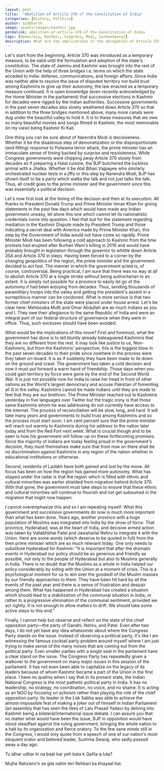 ```yaml
---
layout: post
title:  "Abolition of Article 370 of the Constitution of India"
categories: [History, Politics]
author: Siddharth
image: assets/images/kashmir.jpg
permalink: abolition-of-article-370-of-the-Constitution-of-India
tags: [Democracy, Kashmir, Congress, Modi, SushmaSwaraj]
description: What are the implications of the abrogation of Article 370?
---
```

Let's start from the beginning. Article 370 was introduced as a temporary measure, to be valid until the formulation and adoption of the state's constitution. The state of Jammu and Kashmir was brought into the rest of the Union with the help of three bridges i.e. terms on which the state acceded to India: defense, communications, and foreign affairs. Since India was neither able to resolve the issue of disputed territory nor build trust among Kashmiris to give up their autonomy, the law enacted as a temporary measure continued. It is open knowledge (even recently acknowledged by the Home Minister in the parliament) that successive elections in Kashmir for decades were rigged by the Indian authorities. Successive governments in the past seven decades also slowly weathered down Article 370 so that in addition to the three bridges mentioned above, many more canals were dug under the beautiful valley to hold it. It is to these measures that we owe so many beautiful movies and songs filmed in Kashmir, the most memorable (in my view) being Kashmir Ki Kali.

One thing you can be sure about of Narendra Modi is decisiveness. Whether it be the disastrous step of demonetization or the disproportionate (and fitting) response to Pulwama terror attack, the prime minister has an immaculate sense of timing backed by surprise and resoluteness. While Congress governments were chipping away Article 370 slowly from decades as if preparing a Halal cuisine, the BJP butchered the luckless animal with a Jhatka. Whether it be Atal Bihari Vajpayee who similarly orchestrated nuclear tests in a jiffy or this step by Narendra Modi, BJP has shown itself to be a party which walks the talk and not just talks the talk. Thus, all credit goes to the prime minister and the government since this was essentially a political decision.

Let's now first look at the timing of the decision and then at its execution. All thanks to President Donald Trump and Prime Minister Imran Khan for giving statements in the past few days which would have made any Indian government uneasy, let alone this one which cannot let its nationalistic credentials come into question. I feel that but for the statement regarding mediation in the Kashmir Dispute made by President Trump and those indicating a secret deal with America made by Prime Minister Khan, this step by the Government of India would not have come so rapidly. Prime Minister Modi has been following a cold approach to Kashmir from the time protests had erupted after Burhan Wani's killing in 2016 and would have probably brought in legislation through the governor to whittle down Article 35A and Article 370 in steps. Having been forced to a corner by the changing geopolitics of the region, the prime minister and the government decided to act fast. The manner in which the government acted is, of course, controversial. Being practical, I am sure that there was no way at all to abolish Article 370 at a single stroke without being authoritarian to an extent. It is simply not possible for a province to easily let go of the autonomy it had been enjoying from decades. Thus, sending thousands of paramilitary troops into the valley and getting the president's assent in a surreptitious manner can be condoned. What is more serious is that two former chief ministers of the state were placed under house arrest. Let's be clear here: Mehbooba Mufti and Omar Abdullah are as much Indians as you and I. They owe their allegiance to the same Republic of India and were an integral part of our federal structure of governance when they were in office. Thus, such excesses should have been avoided.

What would be the implications of this move?
First and foremost, what the government has done is to tell bluntly already beleaguered Kashmiris that they are no different from the rest. It may look like justice to us, Non-Kashmiris, but from the Kashmiris' perspective, this is the biggest blow in the past seven decades to their pride since nowhere in the process were they taken on-board. It is as if suddenly they have been made to lie down on the ground and crawl. The government has taken a cold decision and now it must put forward a warm hand of friendship. Those days when you could gain territory by force were gone by the end of the Second World War. It is just not possible now for India to raise her head in front of other nations as the World's largest democracy and accuse Pakistan of fomenting all ill in the valley. Kashmiris cannot be made Indians until they are made to feel that they are our brethren. The Prime Minister reached out to Kashmiris yesterday in five languages over Twitter but the tragic irony is that those same Kashmiris whom he was addressing do not currently have access to the internet. The process of reconciliation will be slow, long, and hard. It will take many years and governments to build trust among Kashmiris and so the process must start soon. I am cent percent sure that the prime minister will reach out warmly to Kashmiris during his address to the nation later today and from the Red Fort next week. What is crucial though and to be seen is how his government will follow-up on these forthcoming promises. Since the majority of Indians are today feeling proud in the government's decision, they must themselves make sure that from now on there shall be no discrimination against Kashmiris in any region of the nation whether in educational institutions or otherwise.

Second, residents of Ladakh have both gained and lost by the move. All focus has been on how the region has gained more autonomy. What has slipped under the radar is that the region which is filled with ethnic and cultural minorities was earlier shielded from migration behind Article 370. With that gone, the government must take steps to ensure that these ethnic and cultural minorities will continue to flourish and not get subsumed in the migration that might now happen.

I cannot overemphasize this and so I am repeating myself: What this government and successive governments do now is much more important than what has been done. Years ago, another province with a huge population of Muslims was integrated into India by the show of force. That province, Hyderabad, was at the heart of India, and decisive armed action was taken by Vallabhbhai Patel and Jawaharlal Nehru to integrate it with the Union. Here are some words (which deserve to be quoted in full) from the then prime minister which are so much relevant today. One only needs to substitute Hyderabad for Kashmir: "It is important that after the dramatic events in Hyderabad our policy should be as generous and friendly as possible, not only to the people of Hyderabad but also to Muslims generally in India. There is no doubt that the Muslims as a whole in India helped our policy considerably by siding with the Union at a moment of crisis. This is a psychological moment for us to win over the goodwill of the Muslim masses by our friendly approaches to them. They have been hit hard by all the events of the past year and there is a sense of frustration and despair among them. What has happened in Hyderabad has created a situation which should lead to a stabilization of the communal situation in India, or rather to a progressive elimination of the communal sentiment, provided we act rightly. It is not enough to allow matters to drift. We should take some active steps to this end."

Finally, I cannot help but observe and reflect on the state of the chief opposition party—the party of Gandhi, Nehru, and Patel. Even after two days, I do not yet have any idea whatsoever about where the Congress Party stands on the issue. Instead of observing a political party, it's like I am witnessing the famous cocktail party problem around myself where I am just trying to make sense of the many noises that are coming out from the political party. Even smaller parties with a single seat in the parliament have a clear stand on the issue. The Congress Party has repeatedly given a walkover to the government on many major issues in this session of the parliament. It has not even been able to capitalize on the legacy of its leaders because of whom Kashmir became a part of the Union in the first place. I have no qualms when I say that in its present state, the Indian National Congress is the most pathetic political party in India. It has no leadership, no strategy, no coordination, no voice, and no shame. It is acting as an NGO by focusing on activism rather than playing the role of the chief opposition party. Its leader in the Lok Sabha was able to achieve the almost-impossible feat of making a joker out of himself in Indian Parliament (an assembly that has seen the likes of Lalu Prasad Yadav) by delving into Kashmir being a bilateral/international issue debate. I can assure you that no matter what would have been the issue, BJP in opposition would have stood steadfast against the ruling government, bringing the whole nation to a halt by its organization and fierce oratory. To the few sane minds still in the Congress, I would only quote from a speech of one of our nation's most eloquent orator and beloved leader, Sushma Swaraj, who sadly passed away a day ago: 

Tu idhar udhar ki na baat kar yeh bata k Qafila q luta? 

Mujhe Rahzano'n se gila nahin teri Rehbari ka khayaal hai.
